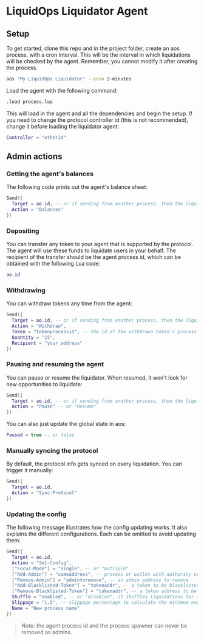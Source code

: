 # LiquidOps Liquidator Agent

## Setup

To get started, clone this repo and in the project folder, create an aos process, with a cron interval. This will be the interval in which liquidations will be checked by the agent. Remember, you cannot modify it after creating the process.

```sh
aos "My LiquidOps Liquidator" --cron 2-minutes
```

Load the agent with the following command:

```sh
.load process.lua
```

This will load in the agent and all the dependencies and begin the setup. If you need to change the protocol controller id (this is not recommended), change it before loading the liquidator agent:

```lua
Controller = "otherid"
```

## Admin actions

### Getting the agent's balances

The following code prints out the agent's balance sheet:

```lua
Send({
  Target = ao.id, -- or if sending from another process, then the liquidator's id
  Action = "Balances"
})
```

### Depositing

You can transfer any token to your agent that is supported by the protocol. The agent will use these funds to liquidate users in your behalf. The recipient of the transfer should be the agent process id, which can be obtained with the following Lua code:

```lua
ao.id
```

### Withdrawing

You can withdraw tokens any time from the agent:

```lua
Send({
  Target = ao.id, -- or if sending from another process, then the liquidator's id
  Action = "Withdraw",
  Token = "tokenprocessid", -- the id of the withdrawn token's process
  Quantity = "15",
  Recipient = "your_address"
})
```

### Pausing and resuming the agent

You can pause or resume the liquidator. When resumed, it won't look for new opportunities to liquidate:

```lua
Send({
  Target = ao.id, -- or if sending from another process, then the liquidator's id
  Action = "Pause" -- or "Resume" 
})
```

You can also just update the global state in aos:

```lua
Paused = true -- or false
```

### Manually syncing the protocol

By default, the protocol info gets synced on every liquidation. You can trigger it manually:

```lua
Send({
  Target = ao.id,
  Action = "Sync-Protocol"
})
```

### Updating the config

The following message illustrates how the config updating works. It also explains the different configurations. Each can be omitted to avoid updating them:

```lua
Send({
  Target = ao.id,
  Action = "Set-Config",
  ["Focus-Mode"] = "single", -- or "mutliple"
  ["Add-Admin"] = "someaddress", -- process or wallet with authority over the agent (withdrawing, depositing, configuring)
  ["Remove-Admin"] = "admintoremove", -- an admin address to remove
  ["Add-Blacklisted-Token"] = "tokenaddr", -- a token to be blacklisted from liquidating to
  ["Remove-Blacklisted-Token"] = "tokenaddr", -- a token address to be removed from the blacklist
  Shuffle = "enabled", -- or "disabled", it shuffles liquidations for a better chance at liquidating
  Slippage = "1.5", -- slippage percentage to calculate the minimum expected tokens for a liquidation with
  Name = "New process name"
})
```

> Note: the agent process id and the process spawner can never be removed as admins.
